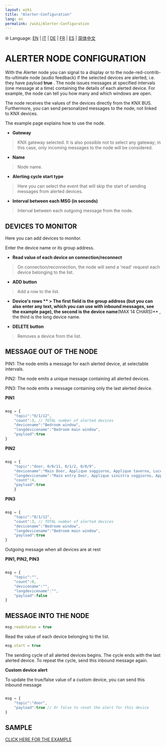 ```yaml
---
layout: wiki
title: "Alerter-Configuration"
lang: en
permalink: /wiki/Alerter-Configuration
---
```

🌐 Language: [EN](https://supergiovane.github.io/node-red-contrib-knx-ultimate/wiki/Alerter-Configuration) | [IT](https://supergiovane.github.io/node-red-contrib-knx-ultimate/wiki/it-Alerter-Configuration) | [DE](https://supergiovane.github.io/node-red-contrib-knx-ultimate/wiki/de-Alerter-Configuration) | [FR](https://supergiovane.github.io/node-red-contrib-knx-ultimate/wiki/fr-Alerter-Configuration) | [ES](https://supergiovane.github.io/node-red-contrib-knx-ultimate/wiki/es-Alerter-Configuration) | [简体中文](https://supergiovane.github.io/node-red-contrib-knx-ultimate/wiki/zh-CN-Alerter-Configuration)

# ALERTER NODE CONFIGURATION

With the Alerter node you can signal to a display or to the node-red-contrib-tts-ultimate node (audio feedback) if the selected devices are alerted, i.e. they have payload **true** .
The node issues messages at specified intervals (one message at a time) containing the details of each alerted device. For example, the node can tell you how many and which windows are open. 

The node receives the values of the devices directly from the KNX BUS. Furthermore, you can send personalized messages to the node, not linked to KNX devices. 

The example page explains how to use the node. 

- **Gateway**

> KNX gateway selected. It is also possible not to select any gateway; in this case, only incoming messages to the node will be considered.

- **Name**

> Node name.

- **Alerting cycle start type**

> Here you can select the event that will skip the start of sending messages from alerted devices.

- **Interval between each MSG (in seconds)**

> Interval between each outgoing message from the node.

## DEVICES TO MONITOR

Here you can add devices to monitor. 

Enter the device name or its group address. 

- **Read value of each device on connection/reconnect**

> On connection/reconnection, the node will send a 'read' request each device belonging to the list.

- **ADD button**

> Add a row to the list.

- **Device's rows ** > The first field is the group address (but you can also enter any text, which you can use with inbound messages, see the example page), the second is the device name**(MAX 14 CHARS)** , the third is the long device name.

- **DELETE button**

> Removes a device from the list.

## MESSAGE OUT OF THE NODE

PIN1: The node emits a message for each alerted device, at selectable intervals.

PIN2: The node emits a unique message containing all alerted devices.

PIN3: The node emits a message containing only the last alerted device.

**PIN1**

```javascript

msg = {
    "topic":"0/1/12",
    "count":3, // TOTAL number of alerted devices
    "devicename":"Bedroom window",
    "longdevicename":"Bedroom main window",
    "payload":true
}

```

**PIN2**

```javascript

msg = {
    "topic":"door, 0/0/11, 0/1/2, 0/0/9",
    "devicename":"Main Door, Applique soggiorno, Applique taverna, Luce studio",
    "longdevicename":"Main entry Door, Applique sinistra soggiorno, Applique destra taverna, Luce soffitto studio",
    "count":4,
    "payload":true
    }

```

**PIN3**

```javascript

msg = {
    "topic":"0/1/12",
    "count":3, // TOTAL number of alerted devices
    "devicename":"Bedroom window",
    "longdevicename":"Bedroom main window",
    "payload":true
}

```

Outgoing message when all devices are at rest

**PIN1, PIN2, PIN3**

```javascript

msg = {
    "topic":"",
    "count":0,
    "devicename":"",
    "longdevicename":"",
    "payload":false
}

```

## MESSAGE INTO THE NODE

```javascript
msg.readstatus = true
```

Read the value of each device belonging to the list.

```javascript
msg.start = true
```

The sending cycle of all alerted devices begins. The cycle ends with the last alerted device. To repeat the cycle, send this inbound message again.

**Custom device alert** 

To update the true/false value of a custom device, you can send this inbound message

```javascript

msg = {
    "topic":"door",
    "payload":true // Or false to reset the alert for this device
}

```

## SAMPLE

<a href="https://supergiovane.github.io/node-red-contrib-knx-ultimate/wiki/SampleAlerter">CLICK HERE FOR THE EXAMPLE</a>
